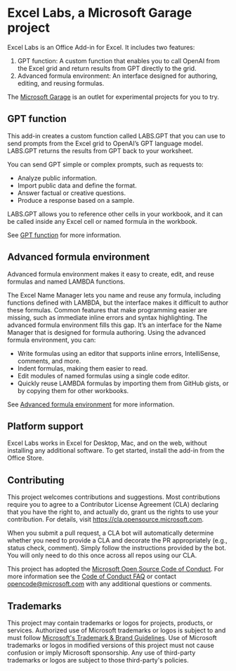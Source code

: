 # Excel Labs, a Microsoft Garage project

Excel Labs is an Office Add-in for Excel. It includes two features:

1. GPT function: A custom function that enables you to call OpenAI from the Excel grid and return results from GPT directly to the grid.
1. Advanced formula environment: An interface designed for authoring, editing, and reusing formulas.

The [Microsoft Garage](https://garage.microsoft.com) is an outlet for experimental projects for you to try.

## GPT function

This add-in creates a custom function called LABS.GPT that you can use to send prompts from the Excel grid to OpenAI’s GPT language model. LABS.GPT returns the results from GPT back to your worksheet.

You can send GPT simple or complex prompts, such as requests to:

- Analyze public information.
- Import public data and define the format.
- Answer factual or creative questions.
- Produce a response based on a sample.

LABS.GPT allows you to reference other cells in your workbook, and it can be called inside any Excel cell or named formula in the workbook.

See [GPT function](/gpt-function/README.md) for more information.

## Advanced formula environment

Advanced formula environment makes it easy to create, edit, and reuse formulas and named LAMBDA functions.

The Excel Name Manager lets you name and reuse any formula, including functions defined with LAMBDA, but the interface makes it difficult to author these formulas. Common features that make programming easier are missing, such as immediate inline errors and syntax highlighting. The advanced formula environment fills this gap. It’s an interface for the Name Manager that is designed for formula authoring. Using the advanced formula environment, you can:

- Write formulas using an editor that supports inline errors, IntelliSense, comments, and more.
- Indent formulas, making them easier to read.
- Edit modules of named formulas using a single code editor.
- Quickly reuse LAMBDA formulas by importing them from GitHub gists, or by copying them for other workbooks.

See [Advanced formula environment](/advanced-formula-environment/README.md) for more information.

## Platform support

Excel Labs works in Excel for Desktop, Mac, and on the web, without installing any additional software. To get started, install the add-in from the Office Store.

## Contributing

This project welcomes contributions and suggestions.  Most contributions require you to agree to a Contributor License Agreement (CLA) declaring that you have the right to, and actually do, grant us the rights to use your contribution. For details, visit https://cla.opensource.microsoft.com.

When you submit a pull request, a CLA bot will automatically determine whether you need to provide a CLA and decorate the PR appropriately (e.g., status check, comment). Simply follow the instructions provided by the bot. You will only need to do this once across all repos using our CLA.

This project has adopted the [Microsoft Open Source Code of Conduct](https://opensource.microsoft.com/codeofconduct/). For more information see the [Code of Conduct FAQ](https://opensource.microsoft.com/codeofconduct/faq/) or contact [opencode@microsoft.com](mailto:opencode@microsoft.com) with any additional questions or comments.

## Trademarks

This project may contain trademarks or logos for projects, products, or services. Authorized use of Microsoft trademarks or logos is subject to and must follow [Microsoft's Trademark & Brand Guidelines](https://www.microsoft.com/legal/intellectualproperty/trademarks/usage/general). Use of Microsoft trademarks or logos in modified versions of this project must not cause confusion or imply Microsoft sponsorship. Any use of third-party trademarks or logos are subject to those third-party's policies.
